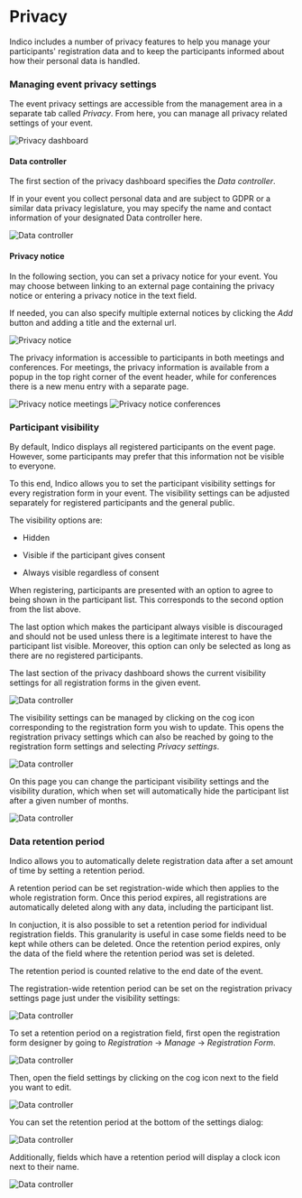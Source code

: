 # Privacy

Indico includes a number of privacy features to help you manage your participants' registration data and to keep the participants informed about how their personal data is handled.

### Managing event privacy settings
The event privacy settings are accessible from the management area in a separate tab called _Privacy_.
From here, you can manage all privacy related settings of your event.

![Privacy dashboard](assets/privacy/privacy_dashboard.png)

#### Data controller
The first section of the privacy dashboard specifies the _Data controller_.

If in your event you collect personal data and are subject to GDPR or a similar data privacy legislature,
you may specify the name and contact information
of your designated Data controller here.

![Data controller](assets/privacy/data_controller.png)

#### Privacy notice
In the following section, you can set a privacy notice for your event.
You may choose between linking to an external page containing the privacy notice or
entering a privacy notice in the text field.

If needed, you can also specify multiple
external notices by clicking the *Add* button and adding a title and the external url.

![Privacy notice](assets/privacy/privacy_notice.png)

The privacy information is accessible to participants in both meetings and conferences.
For meetings, the privacy information is available from a popup in the top right corner of the event header, while for conferences there is a new menu entry with a separate page.

![Privacy notice meetings](assets/privacy/privacy_meeting.png)
![Privacy notice conferences](assets/privacy/privacy_conference.png)

### Participant visibility
By default, Indico displays all registered participants on the event page.
However, some participants may prefer that this information not be visible to everyone.

To this end, Indico allows you to set the participant visibility settings for every registration form in your event.
The visibility settings can be adjusted separately for registered participants and the general public.

The visibility options are:

- Hidden

- Visible if the participant gives consent

- Always visible regardless of consent

When registering, participants are presented with an option to agree to being shown in the participant list. This corresponds to the second option from the list above.

The last option which makes the participant always visible is discouraged and should not be used unless there is a legitimate interest to have the participant list visible. Moreover, this option can only be selected as long as there are no registered participants.

The last section of the privacy dashboard shows the current visibility settings for all registration forms in the given event.

![Data controller](assets/privacy/participant_visibility.png)

The visibility settings can be managed by clicking on the cog icon corresponding to the registration form
you wish to update. This opens the registration privacy settings which can also be reached by going to the registration form settings and selecting _Privacy settings_.

![Data controller](assets/privacy/privacy_settings.png)

On this page you can change the participant visibility settings and the visibility duration, which when set
will automatically hide the participant list after a given number of months. 

![Data controller](assets/privacy/visibility_settings.png)


### Data retention period
Indico allows you to automatically delete registration data after a set amount of time by setting a retention period.

A retention period can be set registration-wide which then applies to the whole registration form. Once this period expires, 
all registrations are automatically deleted along with any data, including the participant list.

In conjuction, it is also possible to set a retention period for individual registration fields. This granularity is useful in case some fields need to be kept while others can be deleted. Once the retention period expires, only the data of the field where the retention period was set is deleted.

The retention period is counted relative to the end date of the event.

The registration-wide retention period can be set on the registration privacy settings page just under the visibility settings:

![Data controller](assets/privacy/visibility_settings_retention.png)

To set a retention period on a registration field, first open the registration form designer by going to _Registration_ -> _Manage_ -> _Registration Form_.

![Data controller](assets/privacy/regform_designer.png)

Then, open the field settings by clicking on the cog icon next to the field you want to edit.

![Data controller](assets/privacy/retention_period_field.png)

You can set the retention period at the bottom of the settings dialog:

![Data controller](assets/privacy/retention_period_settings.png)

Additionally, fields which have a retention period will display a clock icon next to their name.

![Data controller](assets/privacy/retention_period_icon.png)
